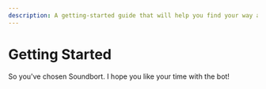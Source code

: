 ```yaml
---
description: A getting-started guide that will help you find your way around Soundbort.
---
```


# Getting Started

So you've chosen Soundbort. I hope you like your time with the bot!



